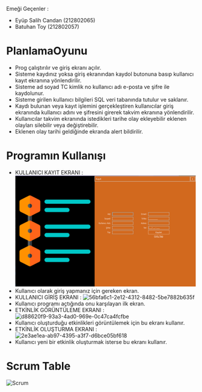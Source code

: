  Emeği Geçenler : 
- Eyüp Salih Candan (212802065)
- Batuhan Toy (212802057)
# PlanlamaOyunu
- Prog çalıştırılır ve giriş ekranı açılır.
- Sisteme kaydınız yoksa giriş ekranından kaydol butonuna basıp kullanıcı kayıt ekranına  yönlendirilir.
- Sisteme ad soyad TC kimlik no kullanıcı adı e-posta ve şifre ile kaydolunur.
- Sisteme girilen kullanıcı bilgileri SQL veri tabanında tutulur ve saklanır.
- Kaydı bulunan veya kayıt işlemini gerçekleştiren kullanıcılar giriş ekranında kullanıcı adını ve şifresini girerek takvim ekranına yönlendirilir.
- Kullanıcılar takvim ekranında istedikleri tarihe olay ekleyebilir eklenen olayları silebilir veya değiştirebilir.
- Eklenen olay tarihi geldiğinde ekranda alert bildirilir.
# Programın Kullanışı
 - KULLANICI KAYIT EKRANI :
![295d43a7-10c2-4f23-9990-52fbe220d497](https://github.com/eyp091/PlanlamaOyunu/blob/main/Foto%C4%9Fraflar/Ekran%20g%C3%B6r%C3%BCnt%C3%BCs%C3%BC%202023-07-11%20223441.png?raw=true)
- Kullanıcı olarak giriş yapmanız için gereken ekran.
 - KULLANICI GİRİŞ EKRANI :
  ![56bfa6c1-2e12-4312-8482-5be7882b635f](https://github.com/eyp091/PlanlamaOyunu/assets/90304868/47527368-6c5b-488c-9b4c-df33be2c2ea6)
- Kullanıcı programı açtığında onu karşılayan ilk ekran.
 - ETKİNLİK GÖRÜNTÜLEME EKRANI :
     ![d88620f9-93a3-4ad0-969e-0c47ca4fcfbe](https://github.com/eyp091/PlanlamaOyunu/assets/90304868/64fe0ec3-3e0d-48b9-b25b-fca2aa47c246)
- Kullanıcı oluşturduğu etkinlikleri görüntülemek için bu ekranı kullanır.
- ETKİNLİK OLUŞTURMA EKRANI :
![2e3ae1ea-ab97-4395-a3f7-d6bce05bf618](https://github.com/eyp091/PlanlamaOyunu/assets/90304868/7dd361e3-6571-4c43-bb86-a9f4ce1f1abe)
- Kullanıcı yeni bir etkinlik oluşturmak isterse bu ekranı kullanır.     
# Scrum Table
![Scrum](https://github.com/eyp091/PlanlamaOyunu/assets/90304868/d15a815e-90a1-47d0-809a-0a147ee5cbad)



